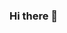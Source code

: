 ### Hi there 👋

<!--
**sharanpeter/sharanpeter** is a ✨ _special_ ✨ repository because its `README.md` (this file) appears on your GitHub profile.

Here are some ideas to get you started:

- 🔭 I’m currently working on watch party extension.
- 🌱 I’m currently learning web3 development.
- 👯 I’m looking to collaborate on any web development projects.
- 📫 How to reach me: 
   mail- petersharan900@gmail.com
-->
